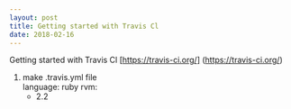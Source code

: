 ```yaml
---
layout: post
title: Getting started with Travis Cl
date: 2018-02-16
---
```


Getting started with Travis Cl [https://travis-ci.org/] (https://travis-ci.org/)
1. make .travis.yml file <br>
  language: ruby
  rvm:
      - 2.2
